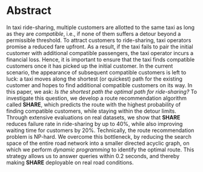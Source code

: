 # Abstract

In taxi ride-sharing, multiple customers are allotted to the same taxi as long as they are *compatible*, i.e., if none of them suffers a detour beyond a permissible threshold. To attract customers to ride-sharing, taxi operators promise a reduced fare upfront. As a result, if the taxi fails to pair the initial customer with additional compatible passengers, the taxi operator incurs a financial loss. Hence, it is important to ensure that the taxi finds compatible customers once it has picked up the initial customer. In the current scenario, the appearance of subsequent compatible customers is left to luck: a taxi moves along the shortest (or quickest) path for the existing customer and hopes to find additional compatible customers on its way. In this paper, we ask: *Is the shortest path the optimal path for ride-sharing?* To investigate this question, we develop a route recommendation algorithm called **SHARE**, which predicts the route with the highest probability of finding compatible customers, while staying within the detour limits. Through extensive evaluations on real datasets, we show that **SHARE** reduces failure rate in ride-sharing by up to 40%, while also improving waiting time for customers by 20%. Technically, the route recommendation problem is NP-hard. We overcome this bottleneck, by reducing the search space of the entire road network into a smaller directed acyclic graph, on which we perform *dynamic programming* to identify the optimal route. This strategy allows us to answer queries within 0.2 seconds, and thereby making **SHARE** deployable on real road conditions. 
